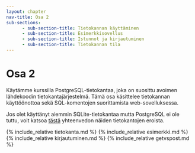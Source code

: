 ```yaml
---
layout: chapter
nav-title: Osa 2
sub-sections:
      - sub-section-title: Tietokannan käyttäminen
      - sub-section-title: Esimerkkisovellus
      - sub-section-title: Istunnot ja kirjautuminen
      - sub-section-title: Tietokannan tila
---
```

# Osa 2

Käytämme kurssilla PostgreSQL-tietokantaa, joka on suosittu avoimen lähdekoodin tietokantajärjestelmä. Tämä osa käsittelee tietokannan käyttöönottoa sekä SQL-komentojen suorittamista web-sovelluksessa.

Jos olet käyttänyt aiemmin SQLite-tietokantaa mutta PostgreSQL ei ole tuttu, voit katsoa [tästä]() yhteenvedon näiden tietokantojen eroista.

{% include_relative tietokanta.md %}
{% include_relative esimerkki.md %}
{% include_relative kirjautuminen.md %}
{% include_relative getvspost.md %}